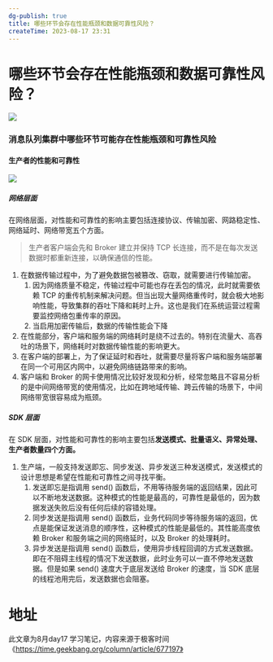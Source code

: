 ```yaml
---
dg-publish: true
title: 哪些环节会存在性能瓶颈和数据可靠性风险？
createTime: 2023-08-17 23:31  
---
```



# 哪些环节会存在性能瓶颈和数据可靠性风险？

![](https://static001.geekbang.org/resource/image/d9/70/d9a28a4716af2f6087a7a99b84af1270.jpg?wh=10666x6000)
### 消息队列集群中哪些环节可能存在性能瓶颈和可靠性风险


#### 生产者的性能和可靠性
![](https://static001.geekbang.org/resource/image/81/32/8153ee8a8877affd9db7781b08de0632.jpg?wh=10666x3098)
##### 网络层面

在网络层面，对性能和可靠性的影响主要包括连接协议、传输加密、网路稳定性、网络延时、网络带宽五个方面。

>生产者客户端会先和 Broker 建立并保持 TCP 长连接，而不是在每次发送数据时都重新连接，以确保通信的性能。

1. 在数据传输过程中，为了避免数据包被篡改、窃取，就需要进行传输加密。
	1. 因为网络质量不稳定，传输过程中可能也存在丢包的情况，此时就需要依赖 TCP 的重传机制来解决问题。但当出现大量网络重传时，就会极大地影响性能，导致集群的吞吐下降和耗时上升。这也是我们在系统运营过程需要监控网络包重传率的原因。
	2. 当启用加密传输后，数据的传输性能会下降
2. 在性能部分，客户端和服务端的网络耗时是绕不过去的。特别在流量大、高吞吐的场景下，网络耗时对数据传输性能的影响更大。
3. 在客户端的部署上，为了保证延时和吞吐，就需要尽量将客户端和服务端部署在同一个可用区内网中，以避免网络链路带来的影响。
4. 客户端和 Broker 的网卡使用情况比较好发现和分析，经常忽略且不容易分析的是中间网络带宽的使用情况，比如在跨地域传输、跨云传输的场景下，中间网络带宽很容易成为瓶颈。


##### SDK 层面

在 SDK 层面，对性能和可靠性的影响主要包括**发送模式、批量语义、异常处理、生产者数量四个方面。**


1. 生产端，一般支持发送即忘、同步发送、异步发送三种发送模式，发送模式的设计思想是希望在性能和可靠性之间寻找平衡。
	1. 发送即忘是指调用 send() 函数后，不用等待服务端的返回结果，因此可以不断地发送数据。这种模式的性能是最高的，可靠性是最低的，因为数据发送失败后没有任何后续的容错处理。
	2. 同步发送是指调用 send() 函数后，业务代码同步等待服务端的返回，优点是能保证发送消息的顺序性，这种模式的性能是最低的。其性能高度依赖 Broker 和服务端之间的网络延时，以及 Broker 的处理耗时。
	3. 异步发送是指调用 send() 函数后，使用异步线程回调的方式发送数据。即在不阻碍主线程的情况下发送数据，此时业务可以一直不停地发送数据。但是如果 send() 速度大于底层发送给 Broker 的速度，当 SDK 底层的线程池用完后，发送数据也会阻塞。



# 地址

此文章为8月day17 学习笔记，内容来源于极客时间《https://time.geekbang.org/column/article/677197》